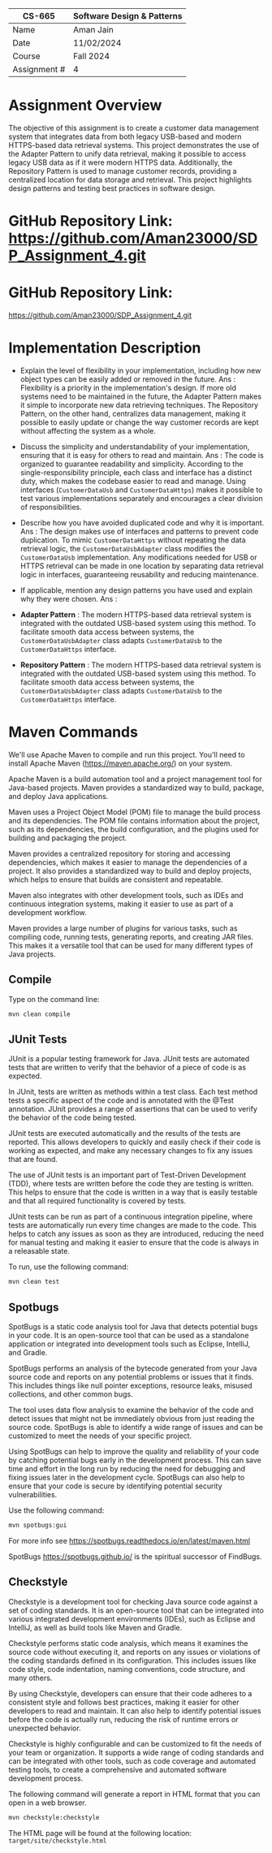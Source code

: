 
| CS-665       | Software Design & Patterns |
|--------------|----------------------------|
| Name         | Aman Jain                  |
| Date         | 11/02/2024                 |
| Course       | Fall 2024                  |
| Assignment # | 4                          |

# Assignment Overview
The objective of this assignment is to create a customer data management system that integrates data from both legacy USB-based and modern HTTPS-based data retrieval systems. This project demonstrates the use of the Adapter Pattern to unify data retrieval, making it possible to access legacy USB data as if it were modern HTTPS data. Additionally, the Repository Pattern is used to manage customer records, providing a centralized location for data storage and retrieval. This project highlights design patterns and testing best practices in software design.

# GitHub Repository Link: https://github.com/Aman23000/SDP_Assignment_4.git

# GitHub Repository Link:
https://github.com/Aman23000/SDP_Assignment_4.git

# Implementation Description 

- Explain the level of flexibility in your implementation, including how new object types can be easily added or removed in the future.
  Ans : Flexibility is a priority in the implementation's design. If more old systems need to be maintained in the future, the Adapter Pattern makes it simple to incorporate new data retrieving techniques. The Repository Pattern, on the other hand, centralizes data management, making it possible to easily update or change the way customer records are kept without affecting the system as a whole.

- Discuss the simplicity and understandability of your implementation, ensuring that it is easy for others to read and maintain.
  Ans : The code is organized to guarantee readability and simplicity. According to the single-responsibility principle, each class and interface has a distinct duty, which makes the codebase easier to read and manage. Using interfaces (`CustomerDataUsb` and `CustomerDataHttps`) makes it possible to test various implementations separately and encourages a clear division of responsibilities.

- Describe how you have avoided duplicated code and why it is important.
  Ans : The design makes use of interfaces and patterns to prevent code duplication. To mimic `CustomerDataHttps` without repeating the data retrieval logic, the `CustomerDataUsbAdapter` class modifies the `CustomerDataUsb` implementation. Any modifications needed for USB or HTTPS retrieval can be made in one location by separating data retrieval logic in interfaces, guaranteeing reusability and reducing maintenance.

- If applicable, mention any design patterns you have used and explain why they were chosen.
  Ans : 
- **Adapter Pattern** : The modern HTTPS-based data retrieval system is integrated with the outdated USB-based system using this method. To facilitate smooth data access between systems, the `CustomerDataUsbAdapter` class adapts `CustomerDataUsb` to the `CustomerDataHttps` interface.
- **Repository Pattern** : The modern HTTPS-based data retrieval system is integrated with the outdated USB-based system using this method. To facilitate smooth data access between systems, the `CustomerDataUsbAdapter` class adapts `CustomerDataUsb` to the `CustomerDataHttps` interface.

# Maven Commands

We'll use Apache Maven to compile and run this project. You'll need to install Apache Maven (https://maven.apache.org/) on your system. 

Apache Maven is a build automation tool and a project management tool for Java-based projects. Maven provides a standardized way to build, package, and deploy Java applications.

Maven uses a Project Object Model (POM) file to manage the build process and its dependencies. The POM file contains information about the project, such as its dependencies, the build configuration, and the plugins used for building and packaging the project.

Maven provides a centralized repository for storing and accessing dependencies, which makes it easier to manage the dependencies of a project. It also provides a standardized way to build and deploy projects, which helps to ensure that builds are consistent and repeatable.

Maven also integrates with other development tools, such as IDEs and continuous integration systems, making it easier to use as part of a development workflow.

Maven provides a large number of plugins for various tasks, such as compiling code, running tests, generating reports, and creating JAR files. This makes it a versatile tool that can be used for many different types of Java projects.

## Compile
Type on the command line: 

```bash
mvn clean compile
```



## JUnit Tests
JUnit is a popular testing framework for Java. JUnit tests are automated tests that are written to verify that the behavior of a piece of code is as expected.

In JUnit, tests are written as methods within a test class. Each test method tests a specific aspect of the code and is annotated with the @Test annotation. JUnit provides a range of assertions that can be used to verify the behavior of the code being tested.

JUnit tests are executed automatically and the results of the tests are reported. This allows developers to quickly and easily check if their code is working as expected, and make any necessary changes to fix any issues that are found.

The use of JUnit tests is an important part of Test-Driven Development (TDD), where tests are written before the code they are testing is written. This helps to ensure that the code is written in a way that is easily testable and that all required functionality is covered by tests.

JUnit tests can be run as part of a continuous integration pipeline, where tests are automatically run every time changes are made to the code. This helps to catch any issues as soon as they are introduced, reducing the need for manual testing and making it easier to ensure that the code is always in a releasable state.

To run, use the following command:
```bash
mvn clean test
```


## Spotbugs 

SpotBugs is a static code analysis tool for Java that detects potential bugs in your code. It is an open-source tool that can be used as a standalone application or integrated into development tools such as Eclipse, IntelliJ, and Gradle.

SpotBugs performs an analysis of the bytecode generated from your Java source code and reports on any potential problems or issues that it finds. This includes things like null pointer exceptions, resource leaks, misused collections, and other common bugs.

The tool uses data flow analysis to examine the behavior of the code and detect issues that might not be immediately obvious from just reading the source code. SpotBugs is able to identify a wide range of issues and can be customized to meet the needs of your specific project.

Using SpotBugs can help to improve the quality and reliability of your code by catching potential bugs early in the development process. This can save time and effort in the long run by reducing the need for debugging and fixing issues later in the development cycle. SpotBugs can also help to ensure that your code is secure by identifying potential security vulnerabilities.

Use the following command:

```bash
mvn spotbugs:gui 
```

For more info see 
https://spotbugs.readthedocs.io/en/latest/maven.html

SpotBugs https://spotbugs.github.io/ is the spiritual successor of FindBugs.


## Checkstyle 

Checkstyle is a development tool for checking Java source code against a set of coding standards. It is an open-source tool that can be integrated into various integrated development environments (IDEs), such as Eclipse and IntelliJ, as well as build tools like Maven and Gradle.

Checkstyle performs static code analysis, which means it examines the source code without executing it, and reports on any issues or violations of the coding standards defined in its configuration. This includes issues like code style, code indentation, naming conventions, code structure, and many others.

By using Checkstyle, developers can ensure that their code adheres to a consistent style and follows best practices, making it easier for other developers to read and maintain. It can also help to identify potential issues before the code is actually run, reducing the risk of runtime errors or unexpected behavior.

Checkstyle is highly configurable and can be customized to fit the needs of your team or organization. It supports a wide range of coding standards and can be integrated with other tools, such as code coverage and automated testing tools, to create a comprehensive and automated software development process.

The following command will generate a report in HTML format that you can open in a web browser. 

```bash
mvn checkstyle:checkstyle
```

The HTML page will be found at the following location:
`target/site/checkstyle.html`




